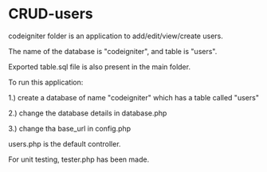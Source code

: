 CRUD-users
==========

codeigniter folder is an application to add/edit/view/create users.

The name of the database is "codeigniter", and table is "users".

Exported table.sql file is also present in the main folder.

To run this application: 

1.) create a database of name "codeigniter" which has a table called "users"

2.) change the database details in database.php

3.) change tha base_url in config.php

users.php is the default controller.

For unit testing, tester.php has been made.


